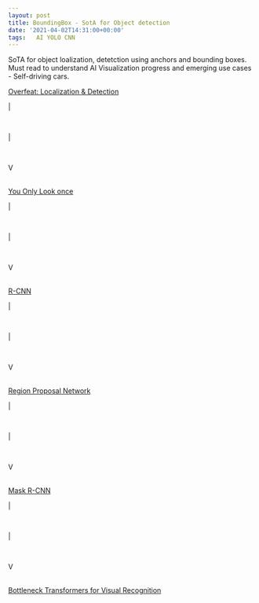 ```yaml
---
layout: post
title: BoundingBox - SotA for Object detection   
date: '2021-04-02T14:31:00+00:00'
tags:   AI YOLO CNN
---
```


SoTA for object loalization, detetction using anchors and bounding boxes. Must read to understand AI Visualization progress and emerging use cases - Self-driving cars.

<a href="https://arxiv.org/abs/1312.6229"> Overfeat: Localization & Detection </a><br>
<p>       |</p><br>
<p>       |</p><br>
<p>       V</p><br>
<a href="https://arxiv.org/abs/1506.02640"> You Only Look once </a><br>
<p>       |</p><br>
<p>       |</p><br>
<p>       V</p><br>
<a href="https://arxiv.org/abs/1311.2524"> R-CNN </a><br>
<p>       |</p><br>
<p>       |</p><br>
<p>       V</p><br>
<a href="https://arxiv.org/pdf/1506.01497.pdf"> Region Proposal Network </a><br>
<p>       |</p><br>
<p>       |</p><br>
<p>       V</p><br>
<a href="https://arxiv.org/pdf/1703.06870.pdf"> Mask R-CNN </a><br>
<p>       |</p><br>
<p>       |</p><br>
<p>       V</p><br>
<a href="https://arxiv.org/abs/2101.11605"> Bottleneck Transformers for Visual Recognition </a><br>